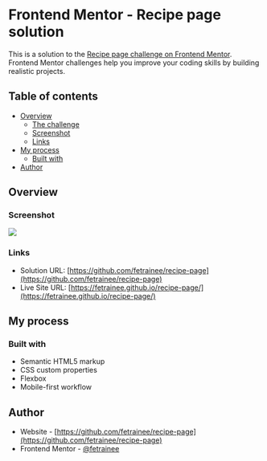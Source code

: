 # Frontend Mentor - Recipe page solution

This is a solution to
the [Recipe page challenge on Frontend Mentor](https://www.frontendmentor.io/challenges/recipe-page-KiTsR8QQKm).
Frontend Mentor challenges help you improve your coding skills by building realistic projects.

## Table of contents

- [Overview](#overview)
    - [The challenge](#the-challenge)
    - [Screenshot](#screenshot)
    - [Links](#links)
- [My process](#my-process)
    - [Built with](#built-with)
- [Author](#author)

## Overview

### Screenshot

![](./screenshot.jpb)

### Links

- Solution URL: [https://github.com/fetrainee/recipe-page](https://github.com/fetrainee/recipe-page)
- Live Site URL: [https://fetrainee.github.io/recipe-page/](https://fetrainee.github.io/recipe-page/)

## My process

### Built with

- Semantic HTML5 markup
- CSS custom properties
- Flexbox
- Mobile-first workflow

## Author

- Website - [https://github.com/fetrainee/recipe-page](https://github.com/fetrainee/recipe-page)
- Frontend Mentor - [@fetrainee](https://www.frontendmentor.io/profile/fetrainee)
